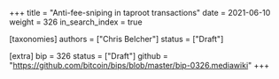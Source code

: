 +++
title = "Anti-fee-sniping in taproot transactions"
date = 2021-06-10
weight = 326
in_search_index = true

[taxonomies]
authors = ["Chris Belcher"]
status = ["Draft"]

[extra]
bip = 326
status = ["Draft"]
github = "https://github.com/bitcoin/bips/blob/master/bip-0326.mediawiki"
+++

